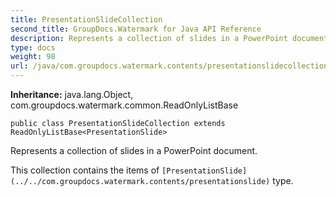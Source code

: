 ```yaml
---
title: PresentationSlideCollection
second_title: GroupDocs.Watermark for Java API Reference
description: Represents a collection of slides in a PowerPoint document.
type: docs
weight: 98
url: /java/com.groupdocs.watermark.contents/presentationslidecollection/
---
```

**Inheritance:**
java.lang.Object, com.groupdocs.watermark.common.ReadOnlyListBase
```
public class PresentationSlideCollection extends ReadOnlyListBase<PresentationSlide>
```

Represents a collection of slides in a PowerPoint document.

This collection contains the items of `[PresentationSlide](../../com.groupdocs.watermark.contents/presentationslide)` type.
